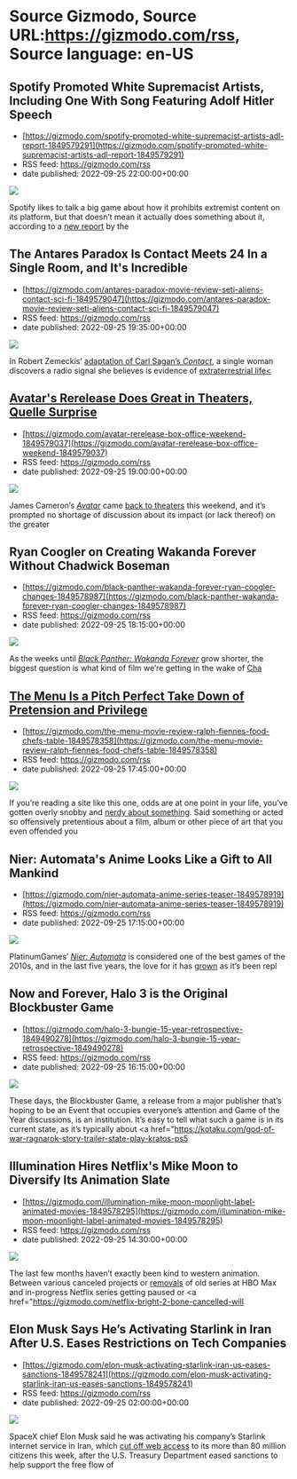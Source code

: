 # Source Gizmodo, Source URL:https://gizmodo.com/rss, Source language: en-US

## Spotify Promoted White Supremacist Artists, Including One With Song Featuring Adolf Hitler Speech
 - [https://gizmodo.com/spotify-promoted-white-supremacist-artists-adl-report-1849579291](https://gizmodo.com/spotify-promoted-white-supremacist-artists-adl-report-1849579291)
 - RSS feed: https://gizmodo.com/rss
 - date published: 2022-09-25 22:00:00+00:00

<img src="https://i.kinja-img.com/gawker-media/image/upload/s--JX4SC98Q--/c_fit,fl_progressive,q_80,w_636/97c0ad717b21db1fe9e6a19c107861a4.png" /><p>Spotify likes to talk a big game about how it prohibits extremist content on its platform, but that doesn’t mean it actually does something about it, according to a <a href="https://www.adl.org/resources/blog/white-supremacist-music-prevalent-spotify-while-platform-largely-declines-act" rel="noopener noreferrer" target="_blank">new report</a> by the

## The Antares Paradox Is Contact Meets 24 In a Single Room, and It's Incredible
 - [https://gizmodo.com/antares-paradox-movie-review-seti-aliens-contact-sci-fi-1849579047](https://gizmodo.com/antares-paradox-movie-review-seti-aliens-contact-sci-fi-1849579047)
 - RSS feed: https://gizmodo.com/rss
 - date published: 2022-09-25 19:35:00+00:00

<img src="https://i.kinja-img.com/gawker-media/image/upload/s--coXsr_CR--/c_fit,fl_progressive,q_80,w_636/ea71180adf989eb3ba447834a4289d62.jpg" /><p>In Robert Zemeckis’ <a href="https://gizmodo.com/contact-is-more-than-a-movie-about-science-vs-religion-1796775188">adaptation of Carl Sagan’s <em>Contact</em></a>, a single woman discovers a radio signal she believes is evidence of <a href="https://gizmodo.com/ufo-aliens-documentary-moment-of-contact-trailer-debut-1849360069">extraterrestrial life<

## Avatar's Rerelease Does Great in Theaters, Quelle Surprise
 - [https://gizmodo.com/avatar-rerelease-box-office-weekend-1849579037](https://gizmodo.com/avatar-rerelease-box-office-weekend-1849579037)
 - RSS feed: https://gizmodo.com/rss
 - date published: 2022-09-25 19:00:00+00:00

<img src="https://i.kinja-img.com/gawker-media/image/upload/s--58y5zZ-z--/c_fit,fl_progressive,q_80,w_636/acff5c334be1c08587229adb5702d8ee.jpg" /><p>James Cameron’s <a href="https://gizmodo.com/avatar-is-a-much-better-movie-than-you-remember-1750993089"><em>Avatar</em></a><em> </em>came <a href="https://gizmodo.com/james-cameron-avatar-theatrical-rerelease-1849550970">back to theaters</a> this weekend, and it’s prompted no shortage of discussion about its impact (or lack thereof) on the greater 

## Ryan Coogler on Creating Wakanda Forever Without Chadwick Boseman
 - [https://gizmodo.com/black-panther-wakanda-forever-ryan-coogler-changes-1849578987](https://gizmodo.com/black-panther-wakanda-forever-ryan-coogler-changes-1849578987)
 - RSS feed: https://gizmodo.com/rss
 - date published: 2022-09-25 18:15:00+00:00

<img src="https://i.kinja-img.com/gawker-media/image/upload/s--IJBtIcgN--/c_fit,fl_progressive,q_80,w_636/cb4578b1360842ab16aaf5976cc5e9ac.jpg" /><p>As the weeks until <a href="https://gizmodo.com/black-panther-wakanda-forever-trailer-marvel-comic-con-1849317209"><em>Black Panther: Wakanda Forever</em></a><em> </em>grow shorter, the biggest question is what kind of film we’re getting in the wake of <a href="https://gizmodo.com/chadwick-boseman-star-of-black-panther-has-passed-awa-1844887429">Cha

## The Menu Is a Pitch Perfect Take Down of Pretension and Privilege
 - [https://gizmodo.com/the-menu-movie-review-ralph-fiennes-food-chefs-table-1849578358](https://gizmodo.com/the-menu-movie-review-ralph-fiennes-food-chefs-table-1849578358)
 - RSS feed: https://gizmodo.com/rss
 - date published: 2022-09-25 17:45:00+00:00

<img src="https://i.kinja-img.com/gawker-media/image/upload/s--QcEEq0wR--/c_fit,fl_progressive,q_80,w_636/73ee051be4c8f7babba6675d7f74952e.jpg" /><p>If you’re reading a site like this one, odds are at one point in your life, you’ve gotten overly snobby and <a href="https://gizmodo.com/send-your-love-across-the-multiverse-with-io9s-adorably-1846254073">nerdy about something</a>. Said something or acted so offensively pretentious about a film, album or other piece of art that you even offended you

## Nier: Automata's Anime Looks Like a Gift to All Mankind
 - [https://gizmodo.com/nier-automata-anime-series-teaser-1849578919](https://gizmodo.com/nier-automata-anime-series-teaser-1849578919)
 - RSS feed: https://gizmodo.com/rss
 - date published: 2022-09-25 17:15:00+00:00

<img src="https://i.kinja-img.com/gawker-media/image/upload/s--Wqx6xlhc--/c_fit,fl_progressive,q_80,w_636/675b26c4358af404c9a044a3b38f9bd0.jpg" /><p>PlatinumGames’ <a href="https://kotaku.com/nier-automata-replay-endings-xbox-playstation-pc-1849356855"><em>Nier: Automata</em></a><em> </em>is considered one of the best games of the 2010s, and in the last five years, the love for it has <a href="https://kotaku.com/nier-automata-dumped-me-and-i-m-okay-with-it-1846036247">grown</a> as it’s been repl

## Now and Forever, Halo 3 is the Original Blockbuster Game
 - [https://gizmodo.com/halo-3-bungie-15-year-retrospective-1849490278](https://gizmodo.com/halo-3-bungie-15-year-retrospective-1849490278)
 - RSS feed: https://gizmodo.com/rss
 - date published: 2022-09-25 16:15:00+00:00

<img src="https://i.kinja-img.com/gawker-media/image/upload/s--FZiOLBL---/c_fit,fl_progressive,q_80,w_636/5b5f3133bfb4772578700975b658f341.jpg" /><p>These days, the Blockbuster Game, a release from a major publisher that’s hoping to be an Event that occupies everyone’s attention and Game of the Year discussions, is an institution. It’s easy to tell what such a game is in its current state, as it’s typically about <a href="https://kotaku.com/god-of-war-ragnarok-story-trailer-state-play-kratos-ps5

## Illumination Hires Netflix's Mike Moon to Diversify Its Animation Slate
 - [https://gizmodo.com/illumination-mike-moon-moonlight-label-animated-movies-1849578295](https://gizmodo.com/illumination-mike-moon-moonlight-label-animated-movies-1849578295)
 - RSS feed: https://gizmodo.com/rss
 - date published: 2022-09-25 14:30:00+00:00

<img src="https://i.kinja-img.com/gawker-media/image/upload/s--OUk1juMU--/c_fit,fl_progressive,q_80,w_636/560715e26b0943a508737d52dd5175a0.jpg" /><p>The last few months haven’t exactly been kind to western animation. Between various canceled projects or <a href="https://gizmodo.com/hbo-max-infinity-train-removal-warner-bros-discovery-1849428203">removals</a> of old series at HBO Max and in-progress Netflix series getting paused or <a href="https://gizmodo.com/netflix-bright-2-bone-cancelled-will

## Elon Musk Says He’s Activating Starlink in Iran After U.S. Eases Restrictions on Tech Companies
 - [https://gizmodo.com/elon-musk-activating-starlink-iran-us-eases-sanctions-1849578241](https://gizmodo.com/elon-musk-activating-starlink-iran-us-eases-sanctions-1849578241)
 - RSS feed: https://gizmodo.com/rss
 - date published: 2022-09-25 02:00:00+00:00

<img src="https://i.kinja-img.com/gawker-media/image/upload/s--Uvst-FCL--/c_fit,fl_progressive,q_80,w_636/e5d9d5be0409f09af43636afeefcf272.jpg" /><p>SpaceX chief Elon Musk said he was activating his company’s Starlink internet service in Iran, which <a href="https://gizmodo.com/iran-mahsa-amini-whatsapp-instagram-internet-protests-1849566793">cut off web access</a> to its more than 80 million citizens this week, after the U.S. Treasury Department eased sanctions to help support the free flow of 
